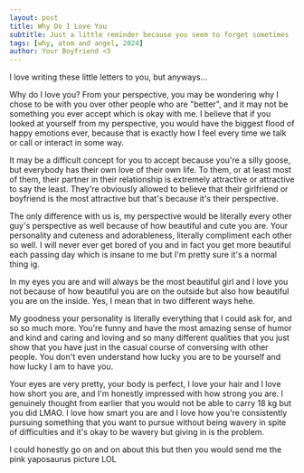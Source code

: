 ```yaml
---
layout: post
title: Why Do I Love You
subtitle: Just a little reminder because you seem to forget sometimes
tags: [why, atom and angel, 2024]
author: Your Boyfriend <3
---
```


I love writing these little letters to you, but anyways...

Why do I love you? From your perspective, you may be wondering why I chose to be with you over other people who are "better", and it may not be something you ever accept which is okay with me. I believe that if you looked at yourself from my perspective, you would have the biggest flood of happy emotions ever, because that is exactly how I feel every time we talk or call or interact in some way. 

It may be a difficult concept for you to accept because you're a silly goose, but everybody has their own love of their own life. To them, or at least most of them, their partner in their relationship is extremely attractive or attractive to say the least. They're obviously allowed to believe that their girlfriend or boyfriend is the most attractive but that's because it's their perspective. 

The only difference with us is, my perspective would be literally every other guy's perspective as well because of how beautiful and cute you are. Your personality and cuteness and adorableness, literally compliment each other so well. I will never ever get bored of you and in fact you get more beautiful each passing day which is insane to me but I'm pretty sure it's a normal thing ig.

In my eyes you are and will always be the most beautiful girl and I love you not because of how beautiful you are on the outside but also how beautiful you are on the inside. Yes, I mean that in two different ways hehe.

My goodness your personality is literally everything that I could ask for, and so so much more. You're funny and have the most amazing sense of humor and kind and caring and loving and so many different qualities that you just show that you have just in the casual course of conversing with other people. You don't even understand how lucky you are to be yourself and how lucky I am to have you.

Your eyes are very pretty, your body is perfect, I love your hair and I love how short you are, and I'm honestly impressed with how strong you are. I genuinely thought from earlier that you would not be able to carry 18 kg but you did LMAO. I love how smart you are and I love how you're consistently pursuing something that you want to pursue without being wavery in spite of difficulties and it's okay to be wavery but giving in is the problem. 

I could honestly go on and on about this but then you would send me the pink yaposaurus picture LOL